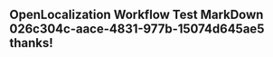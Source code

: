 <properties
ms.topic="hero-topic"
ms.test1="hero-topic"
ms.test2="test"/>

## OpenLocalization Workflow Test MarkDown 026c304c-aace-4831-977b-15074d645ae5 thanks!
